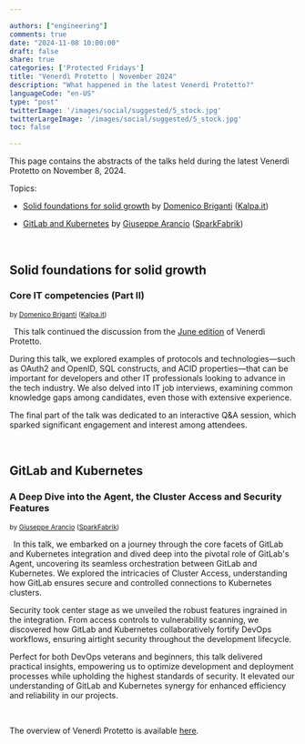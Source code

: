 ```yaml
---

authors: ["engineering"]
comments: true
date: "2024-11-08 10:00:00"
draft: false
share: true
categories: ['Protected Fridays']
title: "Venerdì Protetto | November 2024"
description: "What happened in the latest Venerdì Protetto?"
languageCode: "en-US"
type: "post"
twitterImage: '/images/social/suggested/5_stock.jpg'
twitterLargeImage: '/images/social/suggested/5_stock.jpg'
toc: false

---
```


This page contains the abstracts of the talks held during the latest Venerdì Protetto on November 8, 2024. 

Topics:

- [Solid foundations for solid growth](#solid-foundations-for-solid-growth) by [Domenico Briganti](https://www.linkedin.com/in/dometec/?originalSubdomain=it) ([Kalpa.it](https://www.kalpa.it/about-us/))

- [GitLab and Kubernetes](#gitlab-and-kubernetes) by [Giuseppe Arancio](https://www.linkedin.com/in/giuseppe-arancio/) ([SparkFabrik](https://www.sparkfabrik.com/it/chi-siamo/))


<br>

## Solid foundations for solid growth

### Core IT competencies (Part II)

<sup>by [Domenico Briganti](https://www.linkedin.com/in/dometec/?originalSubdomain=it) ([Kalpa.it](https://www.kalpa.it/about-us/))<sup>

<a href= "/images/venerd%C3%AC_protetto/basi_solide.png?raw=true" target="_blank"> 
<img align="left" style="max-width:55%; margin-right: 0.5em; margin-top: 0.5em" src=/images/venerd%C3%AC_protetto/basi_solide.png?raw=true" alt="" title="" /> 
</a>

This talk continued the discussion from the [June edition](https://engineering.facile.it/blog/eng/v-protetto14-6-2024/) of Venerdì Protetto.

During this talk, we explored examples of protocols and technologies—such as OAuth2 and OpenID, SQL constructs, and ACID properties—that can be important for developers and other IT professionals looking to advance in the tech industry. We also delved into IT job interviews, examining common knowledge gaps among candidates, even those with extensive experience.

The final part of the talk was dedicated to an interactive Q&A session, which sparked significant engagement and interest among attendees.

<br>

## GitLab and Kubernetes

### A Deep Dive into the Agent, the Cluster Access and Security Features

<sup>by [Giuseppe Arancio](https://www.linkedin.com/in/giuseppe-arancio/) ([SparkFabrik](https://www.sparkfabrik.com/it/chi-siamo/))<sup> 

<a href= "/images/venerd%C3%AC_protetto/gitlab_and_kubernetes.png?raw=true" target="_blank"> 
<img align="left" style="max-width:55%; margin-right: 0.5em; margin-top: 0.5em" src=/images/venerd%C3%AC_protetto/gitlab_and_kubernetes.png?raw=true" alt="" title="" /> 
</a>

In this talk, we embarked on a journey through the core facets of GitLab and Kubernetes integration and dived deep into the pivotal role of GitLab's Agent, uncovering its seamless orchestration between GitLab and Kubernetes. We explored the intricacies of Cluster Access, understanding how GitLab ensures secure and controlled connections to Kubernetes clusters. 

Security took center stage as we unveiled the robust features ingrained in the integration. From access controls to vulnerability scanning, we discovered how GitLab and Kubernetes collaboratively fortify DevOps workflows, ensuring airtight security throughout the development lifecycle. 

Perfect for both DevOps veterans and beginners, this talk delivered practical insights, empowering us to optimize development and deployment processes while upholding the highest standards of security. It elevated our understanding of GitLab and Kubernetes synergy for enhanced efficiency and reliability in our projects.

<br>

The overview of Venerdì Protetto is available [here](https://engineering.facile.it/blog/eng/v-protetto/).


<script type="application/ld+json">
{ 
    "@context": "https://schema.org",
    "genre":["SEO","JSON-LD"],
    "@type": "BlogPosting",
    "headline": "Venerdì Protetto | Novemner 2024",
    "keywords": ["Core IT competences", "GitLab and Kubernetes"],
    "wordcount": "244",
    "publisher": {
        "@type": "Organization",
        "name": "Facile.it Engineering",
        "url": "https://engineering.facile.it/",
        "logo": {
            "@type": "ImageObject",
            "url": "https://engineering.facile.it/images/logo_engineering.png",
            "width":"1057",
            "height":"244"
        }
    },
    "url": "https://engineering.facile.it/blog/eng/v-protetto9-6-2023/",
    "image": "https://engineering.facile.it/images/social/social-preview.png",
    "datePublished": "2024-11-29",
    "dateCreated": "2024-11-29",
    "dateModified": "2024-11-29",
    "inLanguage": "en-US",
    "isFamilyFriendly": "true",
    "description": "About the latest Venerdì Protetto held on November 8th",
    "author": {
        "@type": "Person",
        "name": "Ana",
        "url": "https://www.linkedin.com/in/ana-radujko"
    }
}
</script>
